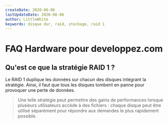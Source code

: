 ```yaml
---
createDate: 2020-06-06
lastUpdateDate: 2020-06-06
author: LittleWhite
keywords: disque dur, raid, stockage, raid 1
---
```


# FAQ Hardware pour developpez.com

## Qu'est ce que la stratégie RAID 1 ?

Le RAID 1 duplique les données sur chacun des disques intégrant la stratégie. Ainsi, il faut que tous les disques tombent en panne pour provoquer une perte de données.

> Une telle stratégie peut permettre des gains de performances lorsque plusieurs utilisateurs accède à des fichiers : chaque disque peut être utilisé séparément pour répondre aux demandes le plus rapidement possible.
